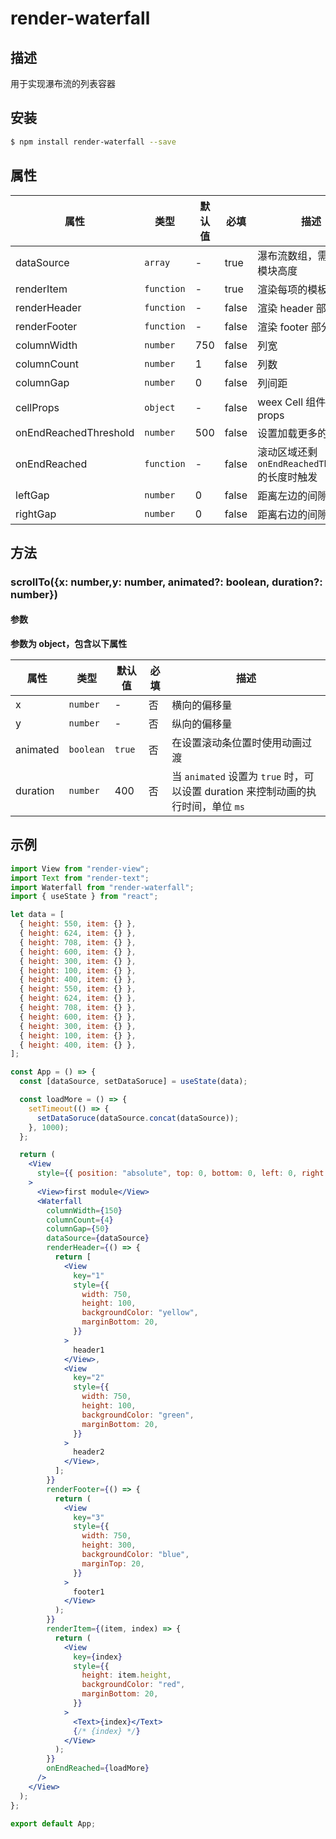 # render-waterfall

## 描述

用于实现瀑布流的列表容器

## 安装

```bash
$ npm install render-waterfall --save
```

## 属性

| **属性**              | **类型**   | **默认值** | **必填** | **描述**                                        |
| --------------------- | ---------- | ---------- | -------- | ----------------------------------------------- |
| dataSource            | `array`    | -          | true     | 瀑布流数组，需要传入模块高度                    |
| renderItem            | `function` | -          | true     | 渲染每项的模板                                  |
| renderHeader          | `function` | -          | false    | 渲染 header 部分                                |
| renderFooter          | `function` | -          | false    | 渲染 footer 部分                                |
| columnWidth           | `number`   | 750        | false    | 列宽                                            |
| columnCount           | `number`   | 1          | false    | 列数                                            |
| columnGap             | `number`   | 0          | false    | 列间距                                          |
| cellProps             | `object`   | -          | false    | weex Cell 组件的 props                          |
| onEndReachedThreshold | `number`   | 500        | false    | 设置加载更多的偏移                              |
| onEndReached          | `function` | -          | false    | 滚动区域还剩`onEndReachedThreshold`的长度时触发 |
| leftGap               | `number`   | 0          | false    | 距离左边的间隙                                  |
| rightGap              | `number`   | 0          | false    | 距离右边的间隙                                  |

## 方法

### scrollTo({x: number,y: number, animated?: boolean, duration?: number})

#### 参数

**参数为 object，包含以下属性**

| **属性** | **类型**  | **默认值** | **必填** | **描述**                                                                          |
| -------- | --------- | ---------- | -------- | --------------------------------------------------------------------------------- |
| x        | `number`  | -          | 否       | 横向的偏移量                                                                      |
| y        | `number`  | -          | 否       | 纵向的偏移量                                                                      |
| animated | `boolean` | `true`     | 否       | 在设置滚动条位置时使用动画过渡                                                    |
| duration | `number`  | 400        | 否       | 当 `animated` 设置为 `true` 时，可以设置 duration 来控制动画的执行时间，单位 `ms` |

## 示例

```jsx
import View from "render-view";
import Text from "render-text";
import Waterfall from "render-waterfall";
import { useState } from "react";

let data = [
  { height: 550, item: {} },
  { height: 624, item: {} },
  { height: 708, item: {} },
  { height: 600, item: {} },
  { height: 300, item: {} },
  { height: 100, item: {} },
  { height: 400, item: {} },
  { height: 550, item: {} },
  { height: 624, item: {} },
  { height: 708, item: {} },
  { height: 600, item: {} },
  { height: 300, item: {} },
  { height: 100, item: {} },
  { height: 400, item: {} },
];

const App = () => {
  const [dataSource, setDataSoruce] = useState(data);

  const loadMore = () => {
    setTimeout(() => {
      setDataSoruce(dataSource.concat(dataSource));
    }, 1000);
  };

  return (
    <View
      style={{ position: "absolute", top: 0, bottom: 0, left: 0, right: 0 }}
    >
      <View>first module</View>
      <Waterfall
        columnWidth={150}
        columnCount={4}
        columnGap={50}
        dataSource={dataSource}
        renderHeader={() => {
          return [
            <View
              key="1"
              style={{
                width: 750,
                height: 100,
                backgroundColor: "yellow",
                marginBottom: 20,
              }}
            >
              header1
            </View>,
            <View
              key="2"
              style={{
                width: 750,
                height: 100,
                backgroundColor: "green",
                marginBottom: 20,
              }}
            >
              header2
            </View>,
          ];
        }}
        renderFooter={() => {
          return (
            <View
              key="3"
              style={{
                width: 750,
                height: 300,
                backgroundColor: "blue",
                marginTop: 20,
              }}
            >
              footer1
            </View>
          );
        }}
        renderItem={(item, index) => {
          return (
            <View
              key={index}
              style={{
                height: item.height,
                backgroundColor: "red",
                marginBottom: 20,
              }}
            >
              <Text>{index}</Text>
              {/* {index} */}
            </View>
          );
        }}
        onEndReached={loadMore}
      />
    </View>
  );
};

export default App;
```
